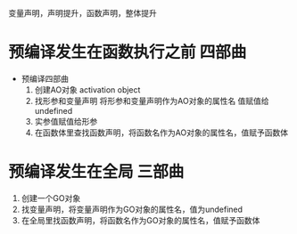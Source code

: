 变量声明，声明提升，函数声明，整体提升
# 预编译发生在函数执行之前  四部曲
- 预编译四部曲
  1. 创建AO对象 activation object
  2. 找形参和变量声明 将形参和变量声明作为AO对象的属性名 值赋值给undefined
  3. 实参值赋值给形参
  4. 在函数体里查找函数声明，将函数名作为AO对象的属性名，值赋予函数体

# 预编译发生在全局 三部曲
1. 创建一个GO对象 
2. 找变量声明，将变量声明作为GO对象的属性名，值为undefined
3. 在全局里找函数声明，将函数名作为GO对象的属性名，值赋予函数体